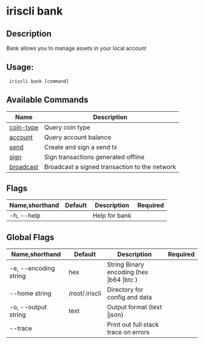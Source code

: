 # iriscli bank

## Description

Bank allows you to manage assets in your local account 

## Usage:

```
 iriscli bank [command]
```

 

## Available Commands

| Name      | Description                         |
| --------- | ----------------------------------- |
| [coin-type](coin-type.md) | Query coin type                     |
| [account](account.md)   | Query account balance               |
| [send](send.md)      | Create and sign a send tx           |
| [sign](sign.md)     | Sign transactions generated offline |
| [broadcast](broadcast.md)|Broadcast a signed transaction to the network|

## Flags

| Name,shorthand | Default | Description   | Required |
| -------------- | ------- | ------------- | -------- |
| -h, --help     |         | Help for bank |          |

## Global Flags

| Name,shorthand        | Default        | Description                                 | Required |
| --------------------- | -------------- | ------------------------------------------- | -------- |
| -e, --encoding string | hex            | String   Binary encoding (hex \|b64 \|btc ) |          |
| --home string         | /root/.iriscli | Directory for config and data               |          |
| -o, --output string   | text           | Output format (text \|json)                 |          |
| --trace               |                | Print out full stack trace on errors        |          |
